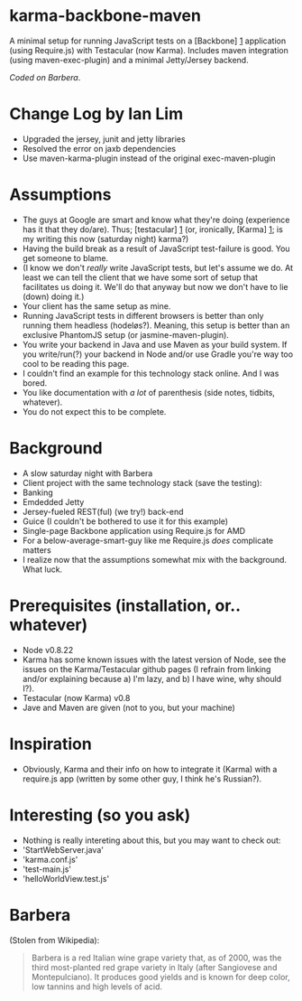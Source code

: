 karma-backbone-maven
====================

A minimal setup for running JavaScript tests on a [Backbone] [1] application  (using Require.js) with Testacular (now Karma). Includes maven integration (using maven-exec-plugin) and a minimal Jetty/Jersey backend. 

*Coded on Barbera*.

[1]: http://backbonejs.org/ "Backbone"

Change Log by Ian Lim
=======================
* Upgraded the jersey, junit and jetty libraries
* Resolved the error on jaxb dependencies
* Use maven-karma-plugin instead of the original exec-maven-plugin

Assumptions
===========

* The guys at Google are smart and know what they're doing (experience has it that they do/are). Thus; [testacular] [1] (or, ironically, [Karma] [1]; is my writing this now (saturday night) karma?)
* Having the build break as a result of JavaScript test-failure is good. You get someone to blame.
* (I know we don't _really_ write JavaScript tests, but let's assume we do. At least we can tell the client that we have some sort of setup that facilitates us doing it. We'll do that anyway but now we don't have to lie (down) doing it.)
* Your client has the same setup as mine.
* Running JavaScript tests in different browsers is better than only running them headless (hodeløs?). Meaning, this setup is better than an exclusive PhantomJS setup (or jasmine-maven-plugin).
* You write your backend in Java and use Maven as your build system. If you write/run(?) your backend in Node and/or use Gradle you're way too cool to be reading this page.
* I couldn't find an example for this technology stack online. And I was bored.
* You like documentation with _a lot_ of parenthesis (side notes, tidbits, whatever).
* You do not expect this to be complete.

[1]: http://karma-runner.github.com/0.8/index.html "Karma"

Background
==========
* A slow saturday night with Barbera
* Client project with the same technology stack (save the testing):
* Banking
* Emdedded Jetty
* Jersey-fueled REST(ful) (we try!) back-end
* Guice (I couldn't be bothered to use it for this example)
* Single-page Backbone application using Require.js for AMD
* For a below-average-smart-guy like me Require.js _does_ complicate matters
* I realize now that the assumptions somewhat mix with the background. What luck.

Prerequisites (installation, or.. whatever)
===========================================

* Node v0.8.22
* Karma has some known issues with the latest version of Node, see the issues on the Karma/Testacular github pages (I refrain from linking and/or explaining because a) I'm lazy, and b) I have wine, why should I?).
* Testacular (now Karma) v0.8
* Jave and Maven are given (not to you, but your machine)

Inspiration
===========
* Obviously, Karma and their info on how to integrate it (Karma) with a require.js app (written by some other guy, I think he's Russian?).

Interesting (so you ask)
===========

* Nothing is really intereting about this, but you may want to check out:
* 'StartWebServer.java'
* 'karma.conf.js'
* 'test-main.js'
* 'helloWorldView.test.js'

Barbera
=======

(Stolen from Wikipedia): 
> Barbera is a red Italian wine grape variety that, as of 2000, was the third most-planted red grape variety in Italy (after Sangiovese and Montepulciano). 
> It produces good yields and is known for deep color, low tannins and high levels of acid.